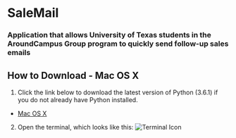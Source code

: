 # SaleMail
### Application that allows University of Texas students in the AroundCampus Group program to quickly send follow-up sales emails


## How to Download - Mac OS X
1. Click the link below to download the latest version of Python (3.6.1) if you do not already have Python installed.
  * [Mac OS X](https://www.python.org/ftp/python/3.6.1/python-3.6.1-macosx10.6.pkg)

2. Open the terminal, which looks like this: 
 ![Terminal Icon](http://media.idownloadblog.com/wp-content/uploads/2015/01/Terminal-icon-Yosemite-220x220.png)
